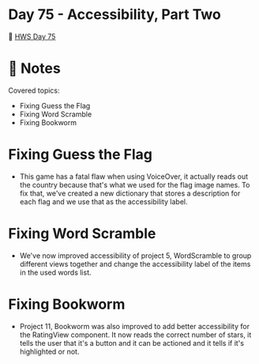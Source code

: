 # Day 75 - Accessibility, Part Two

🔗 [HWS Day 75](https://www.hackingwithswift.com/100/swiftui/75)

# 📝 Notes

Covered topics:

- Fixing Guess the Flag
- Fixing Word Scramble
- Fixing Bookworm

# Fixing Guess the Flag

- This game has a fatal flaw when using VoiceOver, it actually reads out the country because that's what we used for the flag image names. To fix that, we've created a new dictionary that stores a description for each flag and we use that as the accessibility label.

# Fixing Word Scramble

- We've now improved accessibility of project 5, WordScramble to group different views together and change the accessibility label of the items in the used words list.

# Fixing Bookworm

- Project 11, Bookworm was also improved to add better accessibility for the RatingView component. It now reads the correct number of stars, it tells the user that it's a button and it can be actioned and it tells if it's highlighted or not.